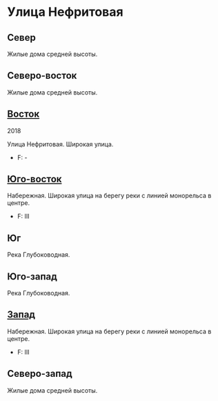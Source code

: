 # Улица Нефритовая

## Север

Жилые дома средней высоты.

## Северо-восток

Жилые дома средней высоты.

## [Восток](./470100.md)

2018

Улица Нефритовая.
Широкая улица.

* F:    -

## [Юго-восток](./470110.md)

Набережная.
Широкая улица на берегу реки с линией монорельса в центре.

* F:    III

## Юг

Река Глубоководная.

## Юго-запад

Река Глубоководная.

## [Запад](./440100.md)

Набережная.
Широкая улица на берегу реки с линией монорельса в центре.

* F:    III

## Северо-запад

Жилые дома средней высоты.
